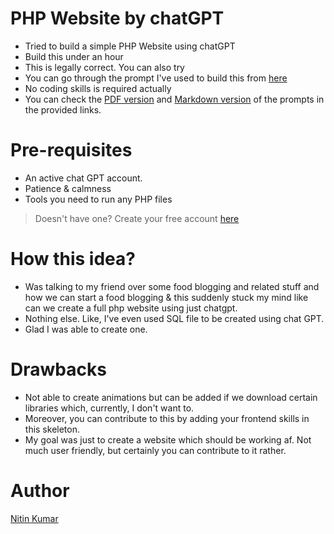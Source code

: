 # PHP Website by chatGPT

- Tried to build a simple PHP Website using chatGPT  
- Build this under an hour  
- This is legally correct. You can also try  
- You can go through the prompt I've used to build this from [here](https://chat.openai.com/share/d7e77175-328d-42a0-8df0-1a1df1aeb769)  
- No coding skills is required actually  
- You can check the [PDF version](/promptFiles/howToBuildASimplePHPWebsiteUsingChatGPTWithoutCodingKnowledge.pdf) and [Markdown version](/promptFiles/howToBuildASimplePHPWebsiteUsingChatGPTWithoutCodingKnowledge.MD) of the prompts in the provided links.  


# Pre-requisites

- An active chat GPT account.
- Patience & calmness
- Tools you need to run any PHP files

> Doesn't have one? Create your free account [here](https://auth0.openai.com/u/signup/)  


# How this idea?

- Was talking to my friend over some food blogging and related stuff and how we can start a food blogging & this suddenly stuck my mind like can we create a full php website using just chatgpt.  
- Nothing else. Like, I've even used SQL file to be created using chat GPT.  
- Glad I was able to create one.  


# Drawbacks

- Not able to create animations but can be added if we download certain libraries which, currently, I don't want to.  
- Moreover, you can contribute to this by adding your frontend skills in this skeleton.  
- My goal was just to create a website which should be working af. Not much user friendly, but certainly you can contribute to it rather.  


# Author

[Nitin Kumar](https://nitinkr.me/)  

